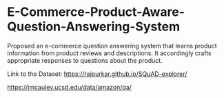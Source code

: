 # E-Commerce-Product-Aware-Question-Answering-System
Proposed an e-commerce question answering system that learns product information from  product reviews and descriptions. It accordingly crafts appropriate responses to questions about the product.

Link to the Dataset:
https://rajpurkar.github.io/SQuAD-explorer/

https://jmcauley.ucsd.edu/data/amazon/qa/
